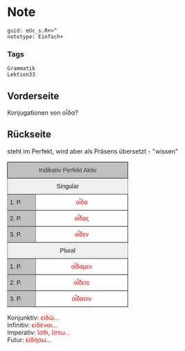 # Note
```
guid: eUc_s.R+>^
notetype: Einfach+
```

### Tags
```
Grammatik
Lektion33
```

## Vorderseite
Konjugationen von οἶδα?

## Rückseite
<div>steht im Perfekt, wird aber als Präsens übersetzt - "wissen"</div><style type="text/css">
.tg  {border-collapse:collapse;border-spacing:0;}
.tg td{border-color:black;border-style:solid;border-width:1px;font-family:Arial, sans-serif;font-size:14px;
  overflow:hidden;padding:10px 5px;word-break:normal;}
.tg th{border-color:black;border-style:solid;border-width:1px;font-family:Arial, sans-serif;font-size:14px;
  font-weight:normal;overflow:hidden;padding:10px 5px;word-break:normal;}
.tg .tg-ay0b{border-color:#000000;color:#fe0000;text-align:center;vertical-align:bottom}
.tg .tg-yj5y{background-color:#efefef;border-color:inherit;text-align:center;vertical-align:top}
.tg .tg-llyw{background-color:#c0c0c0;border-color:inherit;text-align:left;vertical-align:top}
.tg .tg-a7lm{background-color:#c0c0c0;border-color:#000000;color:#333333;text-align:center;vertical-align:top}
.tg .tg-iaeg{background-color:#C0C0C0;border-color:inherit;text-align:left;vertical-align:top}
</style>

<table class="tg" style="undefined;table-layout: fixed; width: 279px">
<colgroup>
<col style="width: 65px">
<col style="width: 214px">
</colgroup>
<thead>
<tr>
<th class="tg-a7lm" colspan="2">Indikativ Perfekt Aktiv</th>
</tr>
</thead>
<tbody>
<tr>
<td class="tg-yj5y" colspan="2">Singular</td>
</tr>
<tr>
<td class="tg-llyw">1. P.</td>
<td class="tg-ay0b">οἶδα</td>
</tr>
<tr>
<td class="tg-llyw">2. P.</td>
<td class="tg-ay0b">οἶδας</td>
</tr>
<tr>
<td class="tg-llyw">3. P.</td>
<td class="tg-ay0b">οἶδεν</td>
</tr>
<tr>
<td class="tg-yj5y" colspan="2">Plural</td>
</tr>
<tr>
<td class="tg-iaeg">1. P.</td>
<td class="tg-ay0b">οἶδαμεν</td>
</tr>
<tr>
<td class="tg-iaeg">2. P.</td>
<td class="tg-ay0b">οἶδετε</td>
</tr>
<tr>
<td class="tg-iaeg">3. P.</td>
<td class="tg-ay0b">οἶδασιν</td>
</tr>
</tbody>
</table>
<div><div>Konjunktiv: <font color="#ff0000">εἰδῶ...</font></div><div>
</div><div>Ιnfinitiv: <font color="#ff0000">εἰδέναι...</font></div><div>
</div><div>Imperativ: <font color="#ff0000">ἴσθι, ἴστω...</font></div><div>
</div><div>Futur: <font color="#ff0000">εἰδήσω...</font></div></div>
